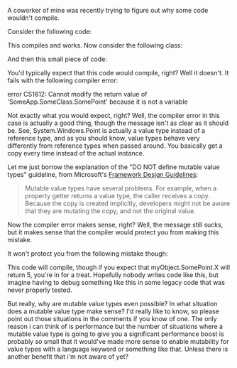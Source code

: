 A coworker of mine was recently trying to figure out why some code wouldn't compile.

Consider the following code:

<script src="https://gist.github.com/3684569.js?file=s1.cs"></script>

This compiles and works.  Now consider the following class:

<script src="https://gist.github.com/3684569.js?file=s2.cs"></script>

And then this small piece of code:

<script src="https://gist.github.com/3684569.js?file=s3.cs"></script>

You'd typically expect that this code would compile, right? Well it doesn't.  It fails with the following compiler error:

error CS1612: Cannot modify the return value of 'SomeApp.SomeClass.SomePoint' because it is not a variable

Not exactly what you would expect, right? Well, the compiler error in this case is actually a good thing, though the message isn't as clear as it should be.  See, System.Windows.Point is actually a value type instead of a reference type, and as you should know, value types behave very differently from reference types when passed around.  You basically get a copy every time instead of the actual instance.

Let me just borrow the explanation of the "DO NOT define mutable value types" guideline, from Microsoft's <a href="http://www.amazon.com/Framework-Design-Guidelines-Conventions-Development/dp/0321545613/ref=sr_1_1?ie=UTF8&s=books&qid=1241181546&sr=8-1">Framework Design Guidelines</a>:


> Mutable value types have several problems.  For example, when a property getter returns a value type, the caller receives a copy. Because the copy is created implicitly, developers might not be aware that they are mutating the copy, and not the original value.

Now the compiler error makes sense, right? Well, the message still sucks, but it makes sense that the compiler would protect you from making this mistake.

It won't protect you from the following mistake though:

<script src="https://gist.github.com/3684569.js?file=s4.cs"></script>

This code will compile, though if you expect that myObject.SomePoint.X will return 5, you're in for a treat.  Hopefully nobody writes code like this, but imagine having to debug something like this in some legacy code that was never properly tested.

But really, why are mutable value types even possible? In what situation does a mutable value type make sense? I'd really like to know, so please point out those situations in the comments if you know of one.  The only reason i can think of is performance but the number of situations where a mutable value type is going to give you a significant performance boost is probably so small that it would've made more sense to enable mutability for value types with a language keyword or something like that.  Unless there is another benefit that i'm not aware of yet?